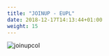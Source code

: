 ```yaml
---
title: "JOINUP - EUPL"
date: 2018-12-17T14:13:44+01:00
weight: 15
---
```



![joinupcol](/images/wizardJoinup.png)
